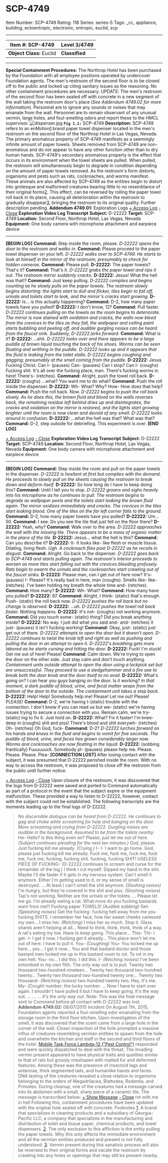 # SCP-4749
Item Number: SCP-4749
Rating: 118
Series: series-5
Tags: _cc, appliance, building, ectoentropic, electronic, entropic, euclid, scp

---

**Item #:** SCP-4749 | **Level 3/4749**  
---|---  
**Object Class:** Euclid | **Classified**  
* * *
**Special Containment Procedures:** The Northrop Hotel has been purchased by the Foundation with all employee positions operated by undercover Foundation agents. The men's restroom of the second floor is to be closed off to the public and locked up citing sanitary issues as the reasoning. No other containment procedures are necessary.
UPDATE: The men's restroom of the second floor has been sealed off with concrete in a new segment of the wall taking the restroom door's place (_See Addendum 4749.02 for more information_). Personnel are to ignore any sounds or noises that may emanate from the wall. Personnel are to remain observant of any unusual vermin, large holes, and foul-smelling odors and report these to the HMCL supervisor.
![dispenser.jpg](https://scp-wiki.wdfiles.com/local--files/scp-4749/dispenser.jpg)
**`Fig 1.1:`** SCP-4749
**Description:** SCP-4749 refers to an enMotion[1](javascript:;) brand paper towel dispenser located in the men's restroom on the second floor of the Northrop Hotel in Las Vegas, Nevada. The primary anomalous property of SCP-4749 manifests as a seemingly infinite amount of paper towels. Sheets removed from SCP-4749 are non-anomalous and do not appear to have any other function other than to dry human hands.
SCP-4749's secondary anomalous property is the effect that occurs in its environment when the towel sheets are pulled. When pulled, the restroom will simultaneously begin to degrade in condition depending on the amount of paper towels removed. As the restroom's form distorts, organisms and pests such as rats, cockroaches, and worms manifest. These animals are also affected by SCP-4749 as the entities begin to distort into grotesque and malformed creatures bearing little to no resemblance of their original forms[2](javascript:;). This effect, can be reversed by rolling the paper towel roll back in its place, causing all deterioration within the restroom to gradually disappear[3](javascript:;), bringing the restroom to its original quality. Further description pending.
**Addendum 4749.01:** Exploration Logs
[\+ Access Log](javascript:;)
[\- Close](javascript:;)
**Exploration Video Log Transcript**
**Subject:** D-22222
**Target:** SCP-4749
**Location:** Second Floor, Northrop Hotel, Las Vegas, Nevada
**Equipment:** One body camera with microphone attachment and earpiece device
* * *
**[BEGIN LOG]**
**Command:** Step inside the room, please.
_D-22222 opens the door to the restroom and walks in._
**Command:** Please proceed to the paper towel dispenser on your left.
_D-22222 walks over to SCP-4749. He starts to look at himself in the mirror of the restroom; presumably to check for hidden cameras._
**Command:** Please pull.
**D-22222:** The paper towels? That's it?
**Command:** That's it.
_D-22222 grabs the paper towel and rips it out. The restroom mirror suddenly cracks._
**D-22222:** Jesus! What the hell was that!?
**Command:** Just keep pulling.
_D-22222 complies and begins counting as he slowly pulls on the paper towels. The restroom slowly begins distorting: the lights start to dull and flicker, tiles begin to fall off, urinals and toilets start to leak, and the mirror's cracks start growing._
**D-22222:** Is… is this actually happening?
**Command:** D-2, how many paper towels have you pulled?
**D-22222:** I don't know, 12?
**Command:** Pull faster.
_D-22222 continues pulling on the towels as the room begins to deteriorate. The mirror is now stained with oxidation and cracks, the walls now bleed from the crevices in the tiles as they fall, the wallpaper and ceiling paint starts bubbling and peeling off, and audible gurgling noises can be heard from the faucet sink. Suddenly, D-22222 jerks forward._
**Command:** What is it?
**D-22222:** …shit.
_D-22222 looks over and there appears to be a large puddle of brown liquid touching the back of his shoes. Worms can be seen floating and writhing in the puddle. D-22222 looks up and it appears that the fluid is leaking from the toilet stalls. D-22222 begins coughing and gagging; presumably at the smell coming from the puddle._
**D-22222:** Jesus Fucking Christ. Can I- (pauses) Can- (pauses) Can I stop? Can I- (coughs) Fucking shit. It's all over the fucking place, man. There's fucking worms in here! There's- (retches).
**Command:** Alright, push the towel roll back.
**D-22222:** (coughs) …what? You want me to do what?
**Command:** Push the roll inside the dispenser.
**D-22222:** Wh- What? Why? How- How does that help?
**Command:** Push the roll back. Now.
_D-22222 begins to push the roll back slowly. As he does this, the brown fluid and blood on the walls reverses back, the remaining residue left behind dries up and disintegrates, the cracks and oxidation on the mirror is restored, and the lights start growing brighter until the room is now clean and devoid of any smell. D-22222 looks around in confusion._
**D-22222:** …what the hell was that? What was that?
**Command:** D-2, step outside for debriefing. This experiment is over.
**[END LOG]**
  

[\+ Access Log](javascript:;)
[\- Close](javascript:;)
**Exploration Video Log Transcript**
**Subject:** D-22222
**Target:** SCP-4749
**Location:** Second Floor, Northrop Hotel, Las Vegas, Nevada
**Equipment:** One body camera with microphone attachment and earpiece device
* * *
**[BEGIN LOG]**
**Command:** Step inside the room and pull on the paper towels in the dispenser.
_D-22222 is hesitant at first but complies with the demand. He proceeds to slowly pull on the sheets causing the restroom to break down and deform itself._
**D-22222:** So how long do I have to keep doing this?
**Command:** Until I tell you to stop.
_D-22222 groans and sighs heavily into his microphone as he continues to pull. The restroom begins to degrade as wallpaper peels and the toilets start leaking the brown fluid again. The mirror oxidizes immediately and cracks. The crevices in the tiles start leaking blood. One of the tiles on the far left corner falls to the ground._
**Command:** D-2, how many paper towels have you pulled?
**D-22222:** Um… 50.
**Command:** I see. Do you see the tile that just fell on the floor there?
**D-22222:** Yeah, why?
**Command:** Walk over to the area.
_D-22222 approaches the wall with the missing tile. There appears to be a mass of organic matter in the place of the tile._
**D-22222:** Jesus… what the hell is this?
**Command:** Can you describe it?
**D-22222:** It- It looks like- like flesh or muscle tissue. Dilating, living flesh. _Ugh._
_A cockroach flies past D-22222 as he recoils in disgust._
**Command:** Alright. Go back to the dispenser.
_D-22222 goes back to SCP-4749 and starts pulling again. The restroom's interior proceeds to worsen as more tiles start falling out with the crevices bleeding profusely. Rats begin to swarm the urinals and the cockroaches start crawling out of the faucet sinks._
**D-22222:** Please man, can I get out of here now? It's- (pauses) I- Please? It's really bad in here, man (coughs). Smells like- like- (retches). I've been holding my breath the whole time and- (retches).
**Command:** How many?
**D-22222:** Wh- What?
**Command:** How many have you pulled?
**D-22222:** 97.
**Command:** Alright, I think- (static) that's enough. Push- (static) the roll back now.
_D-22222 pushes the roll back but no change is observed._
**D-22222:** …uh.
_D-22222 pushes the towel roll back faster. Nothing happens._
**D-22222:** It's not- (coughs) not working anymore.
**Command:** Did you touch some- (static) thing? Did you break anything inside?
**D-22222:** No way. I just did what you said and- and- (retches) it just- (pauses) it isn't fucking working!
**Command:** Okay, just- (static) just get out of there.
_D-22222 attempts to open the door but it doesn't open. D-22222 continues to twist the knob left and right as well as pushing and pulling the door in an attempt to open it. D-22222's breathing gets more labored as he starts cursing and hitting the door._
**D-22222:** Fuck! I'm stuck! Get me out of here! Please!
**Command:** Calm down. We're trying to open the door on the other side. Just stay calm and don't touch anything.
_Containment units outside attempt to open the door using a lockpick set but are unsuccessful. They proceed to use a sledgehammer and a fire axe to break both the door knob and the door itself to no avail._
**D-22222:** What's going on? I can hear you guys banging on the door. Is it working?
_In that moment, a dark puddle of blood, urine, and fecal matter seeps from the bottom of the door to the outside. The containment unit takes a step back._
**D-22222:** Help! Help! Somebody help me! Please! Let me out! Please! PLEASE!
**Command:** D-2, we're having t-(static) trouble with the connection. I don't know if you can read us but we- (static) we're having issues trying to secure a connection with you. Remain calm, we're try- (static) ing to fix it. Just hold on.
**D-22222:** What? Fix it faster! I'm knee-deep in (coughs) shit and piss! There's blood and shit everywh- (retches) Oh- (retches) Oh God, fuck-
**Command:** D-2?
_D-22222 lurches forward on his hands and knees in the fluid and begins to vomit for five seconds. The puddle of blood, urine, and feces has grown considerably larger now. Worms and cockroaches are now floating in the liquid._
**D-22222:** (sobbing frantically) Fuuuuuuck. Somebody pl- (pauses) please help me. Please. Please. Please. Plea-
**[CONNECTION LOST]**
After losing contact with the subject, it was presumed that D-22222 perished inside the room. With no way to access the restroom, it was proposed to close off the restroom from the public until further notice.
  

[\+ Access Log](javascript:;)
[\- Close](javascript:;)
Upon closure of the restroom, it was discovered that the logs from D-22222 were saved and ported to Command automatically as part of a protocol in the event that the subject expire or the equipment malfunction. These provided a way to listen to D-22222, however, contact with the subject could not be established. The following transcripts are the moments leading up to the final logs of D-22222.
> _No discernible dialogue can be heard from D-22222. He continues to gag and choke while screaming for help and banging on the door._
> _More screaming and crying from D-22222. Gurgling noises are audible in the background. Assumed to be from the toilets nearby._
> He- Hello? Is this thing even on? Please, just let me out of here. _(Subject continues pleading for the next ten minutes.)_ God, please. Just fucking kill me already.
> _(Crying.)_
> I- I- I want to go home.
> God, please just fucking kill me already. Fuck me, fuck me, fuck me, fuck me, fuck me, fucking, fucking shit. fucking, fucking SHIT! USELESS PIECE OF FUCKING- (D-22222 continues to scream and curse for the remainder of the log.)
> I think I cut myself.
> Dipped my hand in the shit. Maybe I'll die faster if it gets in my nervous system.
> Can't smell it anymore. Either I'm getting used to it, or my sense of smell is destroyed.
> …
> At least I can't smell the shit anymore.
> _(Sloshing noises)_ I'm hungry, but they're covered in the shit and piss. _(Sloshing noises)_ Tap's not working. Neither are the urinals or the toilets.
> …
> Please let me go. I'm already eating a rat. What more do you fucking bastards want from me!?
> Fucking paper TOWELS!
> _(Audible sobbing)_ Get- _(Splashing noises)_ Get the fucking- fucking hell away from me you fucking SHITS.
> I remember her face, how her sweet cheeks caressed my own… I miss her.
> _(Retching)_
> I miss her so much.
> Stop it.
> Glass shards aren't helping at all… Need to think, think, think, think of a way.
> A rat's eating my toe.
> Have to keep going.
> This place… This- Thi- I get- I- I get it now. I fucking get it already… This place won't let me out of here. I have to pull it. You- _(Coughing)_ You- You locked me up here… yes… I get it now… You and that bastard doctor and those bastard men locked me up in this bastard room to rot.
> To rot in my own hell.
> You- no…
> I did this.
> I did this.
> I- _(Retching noises)_
> I've been entombed in my own filth.
> The only way out is to pull.
> Twenty two thousand two-hundred nineteen… Twenty two thousand two-hundred twenty… Twenty two thousand two-hundred twenty one… Twenty two thousand- _(Retching noises)_ two-hundred twenty two.
> Hey, it's me. My- _(Cough)_ number; the lucky number.
> …
> Now I have to start over again.
> I shouldn't have pulled it but I have to keep going. It's the way out.
> …
> …
> …
> _It's the only way out._
Note: This was the final message sent to Command before all contact with D-22222 was lost.
**Addendum 4749.02:** 08/07/2015 Incident
On August 7th, 2015, Foundation agents reported a foul-smelling odor emanating from the storage room in the third floor kitchen. Upon investigation of the smell, it was discovered that the scent came from a large hole in the corner of the wall. Closer inspection of the hole prompted a massive influx of creatures resembling vermian entities to spawn from the hole and overwhelm the kitchen and staff in the second and third floors of the hotel. [Mobile Task Force Lambda-12 ("Pest Control")](/scp-4310) responded and were quickly dispatched to deal with the threat. The invading vermin present appeared to have physical traits and qualities similar to that of rats but grossly misshapen with matted fur and deformed features. Among these was the presence of insectoid legs and antennae, thick segmented tails, and humanlike hands and faces. DNA testing of the creatures revealed a close relation to organisms belonging to the orders of Megadrilacea, Blattodea, Rodentia, and Primates.
During cleanup, one of the creatures had a message carved into its abdomen with a small, sharp piece of a ceramic tile. The message is transcribed below:
[\+ Show Message](javascript:;)
[\- Close](javascript:;)
> rot with me in hell
Following this, containment procedures have been updated with the original hole sealed off with concrete.
Footnotes
[1](javascript:;). A brand that specializes in cleaning products and a subsidiary of Georgia-Pacific LLC; a company that specializes in the manufacturing and distribution of toilet and tissue paper, chemical products, and towel dispensers.
[2](javascript:;). The only exclusion to this affliction is the entity pulling the paper towels. Why this only affects the immediate environment and all the vermian entities produced and present is not fully understood.
[3](javascript:;). Vermin present during this sanativic process will also be reversed to their original forms and vacate the restroom by crawling into any holes or openings that may still be present nearby.